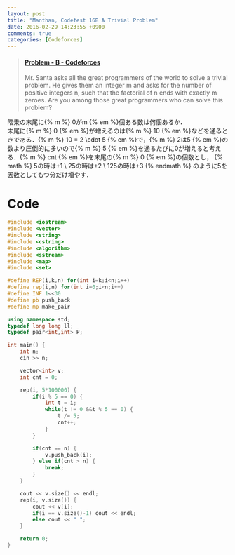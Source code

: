 ```yaml
---
layout: post
title: "Manthan, Codefest 16B A Trivial Problem"
date: 2016-02-29 14:23:55 +0900
comments: true
categories: [Codeforces]
---
```

<blockquote class="embedly-card" data-card-key="39deea93f79745829254c0652225a544" data-card-chrome="0" data-card-controls="0"><h4><a href="http://codeforces.com/contest/633/problem/B">Problem - B - Codeforces</a></h4><p>Mr. Santa asks all the great programmers of the world to solve a trivial problem. He gives them an integer m and asks for the number of positive integers n, such that the factorial of n ends with exactly m zeroes. Are you among those great programmers who can solve this problem?</p></blockquote>
<script async src="//cdn.embedly.com/widgets/platform.js" charset="UTF-8"></script>

<!-- more -->

階乗の末尾に{% m %} 0がm {% em %}個ある数は何個あるか．  
末尾に{% m %} 0 {% em %}が増えるのは{% m %} 10 {% em %}などを通るときである．{% m %} 10 = 2 \cdot 5 {% em %}で，{% m %} 2は5 {% em %}の数より圧倒的に多いので{% m %} 5 {% em %}を通るたびに0が増えると考える．{% m %} cnt {% em %}を末尾の{% m %} 0 {% em %}の個数とし，
{% math %}
	5の時は+1 \\
	25の時は+2 \\
	125の時は+3
{% endmath %}
のように5を因数としてもつ分だけ増やす．


# Code

```cpp
#include <iostream>
#include <vector>
#include <string>
#include <cstring>
#include <algorithm>
#include <sstream>
#include <map>
#include <set>

#define REP(i,k,n) for(int i=k;i<n;i++)
#define rep(i,n) for(int i=0;i<n;i++)
#define INF 1<<30
#define pb push_back
#define mp make_pair

using namespace std;
typedef long long ll;
typedef pair<int,int> P;

int main() {
	int n;
	cin >> n;

	vector<int> v;
	int cnt = 0;

	rep(i, 5*100000) {
		if(i % 5 == 0) {
			int t = i;
			while(t != 0 &&t % 5 == 0) {
				t /= 5;
				cnt++;
			}
		}

		if(cnt == n) {
			v.push_back(i);
		} else if(cnt > n) {
			break;
		}
	}

	cout << v.size() << endl;
	rep(i, v.size()) {
		cout << v[i];
		if(i == v.size()-1) cout << endl;
		else cout << " ";
	}

	return 0;
}
```
